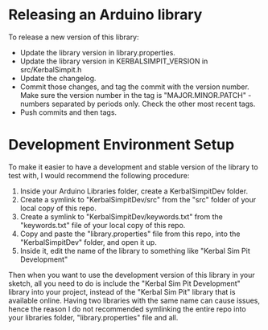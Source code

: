 Releasing an Arduino library
============================

To release a new version of this library:

* Update the library version in library.properties.
* Update the library version in KERBALSIMPIT_VERSION in src/KerbalSimpit.h
* Update the changelog.
* Commit those changes, and tag the commit with the version number.
  Make sure the version number in the tag is "MAJOR.MINOR.PATCH" -
  numbers separated by periods only. Check the other most recent tags.
* Push commits and then tags.


Development Environment Setup
===============================

To make it easier to have a development and stable version of the library to test with, I would recommend the following procedure:
1. Inside your Arduino Libraries folder, create a KerbalSimpitDev folder.
2. Create a symlink to "KerbalSimpitDev/src" from the "src" folder of your local copy of this repo.
3. Create a symlink to "KerbalSimpitDev/keywords.txt" from the "keywords.txt" file of your local copy of this repo.
4. Copy and paste the "library.properties" file from this repo, into the "KerbalSimpitDev" folder, and open it up.
5. Inside it, edit the name of the library to something like "Kerbal Sim Pit Development"

Then when you want to use the development version of this library in your sketch, all you need to do is include the "Kerbal Sim Pit Development" library into your project, instead of the "Kerbal Sim Pit" library that is available online. Having two libraries with the same name can cause issues, hence the reason I do not recommended symlinking the entire repo into your libraries folder, "library.properties" file and all.